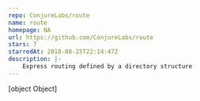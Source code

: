 ```yaml
---
repo: ConjureLabs/route
name: route
homepage: NA
url: https://github.com/ConjureLabs/route
stars: 7
starredAt: 2018-08-25T22:14:47Z
description: |-
    Express routing defined by a directory structure
---
```


[object Object]
